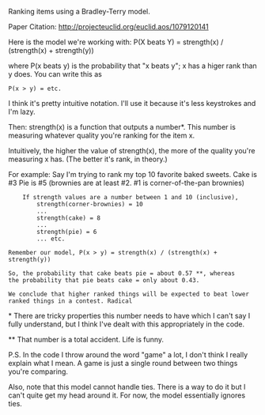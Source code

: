 Ranking items using a Bradley-Terry model.


Paper Citation:
http://projecteuclid.org/euclid.aos/1079120141


Here is the model we're working with:
    P(X beats Y) = strength(x) / (strength(x) + strength(y))

where P(x beats y) is the probability that "x beats y"; x has a higer rank
than y does. You can write this as

    P(x > y) = etc.

I think it's pretty intuitive notation. I'll use it because it's less
keystrokes and I'm lazy.

Then:
    strength(x)
is a function that outputs a number*. This number is measuring whatever
quality you're ranking for the item x.

Intuitively, the higher the value of strength(x), the more of the quality
you're measuring x has. (The better it's rank, in theory.)

For example:
    Say I'm trying to rank my top 10 favorite baked sweets.
        Cake is #3
        Pie is #5
        (brownies are at least #2. #1 is corner-of-the-pan brownies)

        If strength values are a number between 1 and 10 (inclusive),
            strength(corner-brownies) = 10
            ...
            strength(cake) = 8
            ...
            strength(pie) = 6
            ... etc.

    Remember our model, P(x > y) = strength(x) / (strength(x) + strength(y))

    So, the probability that cake beats pie = about 0.57 **, whereas
    the probability that pie beats cake = only about 0.43.

    We conclude that higher ranked things will be expected to beat lower
    ranked things in a contest. Radical
    

\* There are tricky properties this number needs to have which I can't say I
fully understand, but I think I've dealt with this appropriately in the code.

** That number is a total accident. Life is funny.

P.S.
In the code I throw around the word "game" a lot, I don't think I really
explain what I mean. A game is just a single round between two things
you're comparing.

Also, note that this model cannot handle ties. There is a way to do it but
I can't quite get my head around it. For now, the model essentially ignores
ties.
